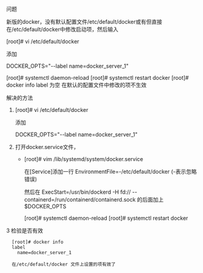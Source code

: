 问题

新版的docker，没有默认配置文件/etc/default/docker或有但直接在/etc/default/docker中修改启动项，然后输入 
   
   [root]# vi /etc/default/docker
   
   添加
   
   DOCKER_OPTS="--label name=docker_server_1"
   
   [root]# systemctl daemon-reload
   [root]# systemctl restart docker
   [root]# docker info
   label 为空
   在默认的配置文件中修改的项不生效
  
 解决的方法 
 
 1.  [root]# vi /etc/default/docker
   
     添加
   
     DOCKER_OPTS="--label name=docker_server_1"   
     
 2. 打开docker.service文件， 
 
    * [root]# vim /lib/systemd/system/docker.service    
    
      在[Service]添加一行
      EnvironmentFile=-/etc/default/docker   (-表示忽略错误)
      
      然后在
      ExecStart=/usr/bin/dockerd -H fd:// --containerd=/run/containerd/containerd.sock 的后面加上 $DOCKER_OPTS
      
      [root]# systemctl daemon-reload
      [root]# systemctl restart docker
      
  3   检验是否有效
  
      [root]# docker info
      label 
        name=docker_server_1
      
      在/etc/default/docker 文件上设置的项有效了
      
      
    

